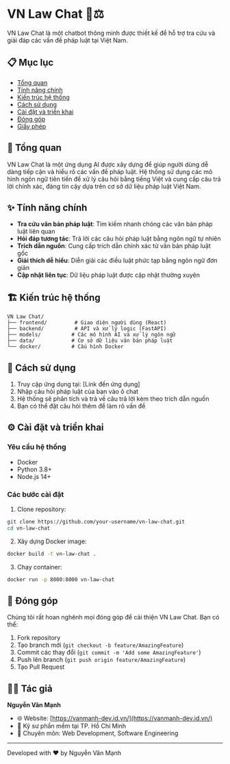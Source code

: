 # VN Law Chat 🤖⚖️

VN Law Chat là một chatbot thông minh được thiết kế để hỗ trợ tra cứu và giải đáp các vấn đề pháp luật tại Việt Nam.

## 📋 Mục lục

- [Tổng quan](#tổng-quan)
- [Tính năng chính](#tính-năng-chính)
- [Kiến trúc hệ thống](#kiến-trúc-hệ-thống)
- [Cách sử dụng](#cách-sử-dụng)
- [Cài đặt và triển khai](#cài-đặt-và-triển-khai)
- [Đóng góp](#đóng-góp)
- [Giấy phép](#giấy-phép)

## 🎯 Tổng quan

VN Law Chat là một ứng dụng AI được xây dựng để giúp người dùng dễ dàng tiếp cận và hiểu rõ các vấn đề pháp luật. Hệ thống sử dụng các mô hình ngôn ngữ tiên tiến để xử lý câu hỏi bằng tiếng Việt và cung cấp câu trả lời chính xác, đáng tin cậy dựa trên cơ sở dữ liệu pháp luật Việt Nam.

## ✨ Tính năng chính

- **Tra cứu văn bản pháp luật**: Tìm kiếm nhanh chóng các văn bản pháp luật liên quan
- **Hỏi đáp tương tác**: Trả lời các câu hỏi pháp luật bằng ngôn ngữ tự nhiên
- **Trích dẫn nguồn**: Cung cấp trích dẫn chính xác từ văn bản pháp luật gốc
- **Giải thích dễ hiểu**: Diễn giải các điều luật phức tạp bằng ngôn ngữ đơn giản
- **Cập nhật liên tục**: Dữ liệu pháp luật được cập nhật thường xuyên

## 🏗 Kiến trúc hệ thống

```
VN Law Chat/
├── frontend/         # Giao diện người dùng (React)
├── backend/          # API và xử lý logic (FastAPI)
├── models/          # Các mô hình AI và xử lý ngôn ngữ
├── data/            # Cơ sở dữ liệu văn bản pháp luật
└── docker/          # Cấu hình Docker
```

## 🚀 Cách sử dụng

1. Truy cập ứng dụng tại: [Link đến ứng dụng]
2. Nhập câu hỏi pháp luật của bạn vào ô chat
3. Hệ thống sẽ phân tích và trả về câu trả lời kèm theo trích dẫn nguồn
4. Bạn có thể đặt câu hỏi thêm để làm rõ vấn đề

## ⚙️ Cài đặt và triển khai

### Yêu cầu hệ thống
- Docker
- Python 3.8+
- Node.js 14+

### Các bước cài đặt

1. Clone repository:
```bash
git clone https://github.com/your-username/vn-law-chat.git
cd vn-law-chat
```

2. Xây dựng Docker image:
```bash
docker build -t vn-law-chat .
```

3. Chạy container:
```bash
docker run -p 8000:8000 vn-law-chat
```

## 🤝 Đóng góp

Chúng tôi rất hoan nghênh mọi đóng góp để cải thiện VN Law Chat. Bạn có thể:

1. Fork repository
2. Tạo branch mới (`git checkout -b feature/AmazingFeature`)
3. Commit các thay đổi (`git commit -m 'Add some AmazingFeature'`)
4. Push lên branch (`git push origin feature/AmazingFeature`)
5. Tạo Pull Request


## 👨‍💻 Tác giả

**Nguyễn Văn Mạnh**
- 🌐 Website: [https://vanmanh-dev.id.vn/](https://vanmanh-dev.id.vn/)
- 💼 Kỹ sư phần mềm tại TP. Hồ Chí Minh
- 🎯 Chuyên môn: Web Development, Software Engineering

---
Developed with ❤️ by Nguyễn Văn Mạnh
```
